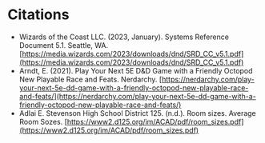 # Citations

- Wizards of the Coast LLC. (2023, January). Systems Reference Document 5.1. Seattle, WA. [https://media.wizards.com/2023/downloads/dnd/SRD_CC_v5.1.pdf](https://media.wizards.com/2023/downloads/dnd/SRD_CC_v5.1.pdf)
- Arndt, E. (2021). Play Your Next 5E D&D Game with a Friendly Octopod New Playable Race and Feats. Nerdarchy. [https://nerdarchy.com/play-your-next-5e-dd-game-with-a-friendly-octopod-new-playable-race-and-feats/](https://nerdarchy.com/play-your-next-5e-dd-game-with-a-friendly-octopod-new-playable-race-and-feats/)
- Adlai E. Stevenson High School District 125. (n.d.). Room sizes. Average Room Sozes. [https://www2.d125.org/im/ACAD/pdf/room_sizes.pdf](https://www2.d125.org/im/ACAD/pdf/room_sizes.pdf)
